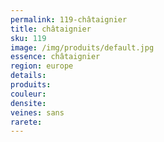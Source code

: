 ```yaml
---
permalink: 119-châtaignier
title: châtaignier
sku: 119
image: /img/produits/default.jpg
essence: châtaignier
region: europe
details: 
produits:
couleur: 
densite: 
veines: sans
rarete: 
---
```

